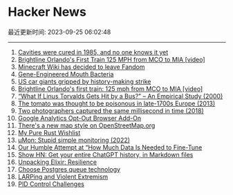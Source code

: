# Hacker News

最近更新时间: 2023-09-25 06:02:48

--- 
1. [Cavities were cured in 1985, and no one knows it yet](https://www.lanternbioworks.com) 
2. [Brightline Orlando's First Train 125 MPH from MCO to MIA [video]](https://www.youtube.com/watch?v=Yu18ZqWgQM4) 
3. [Minecraft Wiki has decided to leave Fandom](https://twitter.com/MinecraftWikiEN/status/1706004078206103965) 
4. [Gene-Engineered Mouth Bacteria](https://www.lanternbioworks.com) 
5. [US car giants gripped by history-making strike](https://english.elpais.com/economy-and-business/2023-09-24/us-car-giants-gripped-by-history-making-strike.html) 
6. [Brightline Orlando's first train: 125 mph from MCO to MIA [video]](https://www.youtube.com/watch?v=Yu18ZqWgQM4) 
7. [“What If Linus Torvalds Gets Hit by a Bus?” – An Empirical Study (2000)](https://web.archive.org/web/20011113013913/http://segfault.org/story.phtml?mode=2&id=38b40d78-087dd360) 
8. [The tomato was thought to be poisonous in late-1700s Europe (2013)](https://www.smithsonianmag.com/arts-culture/why-the-tomato-was-feared-in-europe-for-more-than-200-years-863735/) 
9. [Two photographers captured the same millisecond in time (2018)](https://www.dpreview.com/articles/7338941576/how-two-photographers-captured-the-same-millisecond-in-time) 
10. [Google Analytics Opt-Out Browser Add-On](https://tools.google.com/dlpage/gaoptout) 
11. [There's a new map style on OpenStreetMap.org](https://en.osm.town/@openstreetmap/111120663721969898) 
12. [My Pure Rust Wishlist](https://gburghoorn.com/posts/pure-rust-wishlist/) 
13. [μMon: Stupid simple monitoring (2022)](https://tomscii.sig7.se/2022/07/uMon-stupid-simple-monitoring) 
14. [Our Humble Attempt at “How Much Data Is Needed to Fine-Tune](https://barryzhang.substack.com/p/our-humble-attempt-at-fine-tuning) 
15. [Show HN: Get your entire ChatGPT history, in Markdown files](https://github.com/mohamed-chs/chatgpt-history-export-to-md) 
16. [Unpacking Elixir: Resilience](https://underjord.io/unpacking-elixir-resilience.html) 
17. [Choose Postgres queue technology](https://adriano.fyi/posts/2023-09-24-choose-postgres-queue-technology/) 
18. [LARPing and Violent Extremism](https://leb.fbi.gov/articles/featured-articles/larping-and-violent-extremism) 
19. [PID Control Challenges](http://janismac.github.io/ControlChallenges/) 
